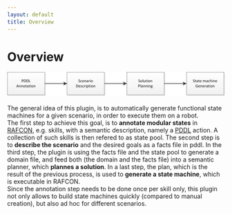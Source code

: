 ```yaml
---
layout: default
title: Overview
---
```


# Overview

![Workflow Overview](../../assets/images/documentation/WorkflowOverview.png "Workflow overview")
<br>
<br>
The general idea of this plugin, is to automatically generate functional state machines for a given scenario, in order to execute them on a robot.  
The first step to achieve this goal, is to **annotate modular states** in [RAFCON](https://dlr-rm.github.io/RAFCON/), e.g. skills, with a semantic description, namely a [PDDL](https://en.wikipedia.org/wiki/Planning_Domain_Definition_Language) action. A collection of such skills is then refered to as state pool. The second step is to **describe the scenario** and the desired goals as a facts file in pddl. In the third step, the plugin is using the facts file and the state pool to generate a domain file, and feed both (the domain and the facts file) into a semantic planner, which **plannes a solution**. In a last step, the plan, which is the result of the previous process, is used to **generate a state machine**, which is executable in RAFCON.
<br>
Since the annotation step needs to be done once per skill only, this plugin not only allows to build state machines quickly (compared to manual creation), but also ad hoc for different scenarios.  